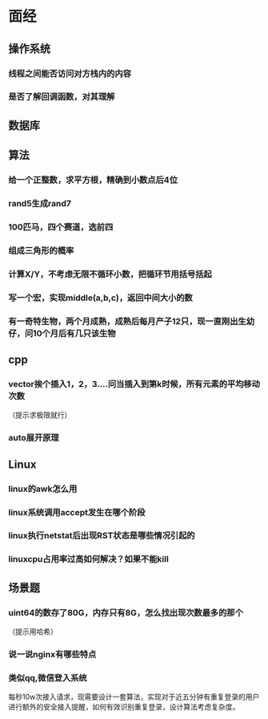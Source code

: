 # 面经

## 操作系统

### 线程之间能否访问对方栈内的内容

### 是否了解回调函数，对其理解

## 数据库

## 算法

### 给一个正整数，求平方根，精确到小数点后4位

### rand5生成rand7

### 100匹马，四个赛道，选前四

### 组成三角形的概率

### 计算X/Y，不考虑无限不循环小数，把循环节用括号括起

### 写一个宏，实现middle(a,b,c)，返回中间大小的数

### 有一奇特生物，两个月成熟，成熟后每月产子12只，现一直刚出生幼仔，问10个月后有几只该生物



## cpp

### vector挨个插入1，2，3....问当插入到第k时候，所有元素的平均移动次数

（提示求极限就行）

### auto展开原理

## Linux

### linux的awk怎么用

### linux系统调用accept发生在哪个阶段

### linux执行netstat后出现RST状态是哪些情况引起的

### linuxcpu占用率过高如何解决？如果不能kill



## 场景题

### uint64的数存了80G，内存只有8G，怎么找出现次数最多的那个

（提示用哈希）

### 说一说nginx有哪些特点

### 类似qq,微信登入系统

每秒10w次接入请求，现需要设计一套算法，实现对于近五分钟有重复登录的用户进行额外的安全接入提醒，如何有效识别重复登录，设计算法考虑复杂度。